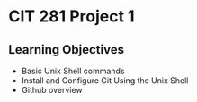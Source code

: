 # CIT 281 Project 1

## Learning Objectives

- Basic Unix Shell commands
- Install and Configure Git Using the Unix Shell
- Github overview
